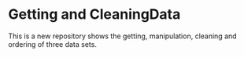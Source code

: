 # Getting and CleaningData
This is a new repository shows the getting, manipulation, cleaning and ordering of three data sets.
